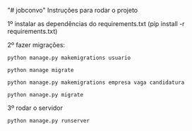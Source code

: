 "# jobconvo" 
Instruções para rodar o projeto


1º instalar as dependências do requirements.txt (pip install -r requirements.txt)

2º fazer migrações:

	python manage.py makemigrations usuario

	python manage migrate

	python manage.py makemigrations empresa vaga candidatura

	python manage.py migrate


3º rodar o servidor

	python manage.py runserver

